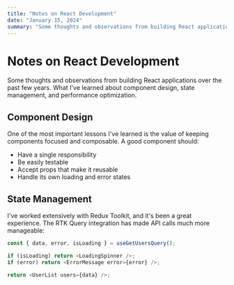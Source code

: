 ```yaml
---
title: "Notes on React Development"
date: "January 15, 2024"
summary: "Some thoughts and observations from building React applications over the past few years. What I've learned about component design, state management, and performance optimization..."
---
```


# Notes on React Development

Some thoughts and observations from building React applications over the past few years. What I've learned about component design, state management, and performance optimization.

## Component Design

One of the most important lessons I've learned is the value of keeping components focused and composable. A good component should:

- Have a single responsibility
- Be easily testable
- Accept props that make it reusable
- Handle its own loading and error states

## State Management

I've worked extensively with Redux Toolkit, and it's been a great experience. The RTK Query integration has made API calls much more manageable:

```javascript
const { data, error, isLoading } = useGetUsersQuery();

if (isLoading) return <LoadingSpinner />;
if (error) return <ErrorMessage error={error} />;

return <UserList users={data} />;
